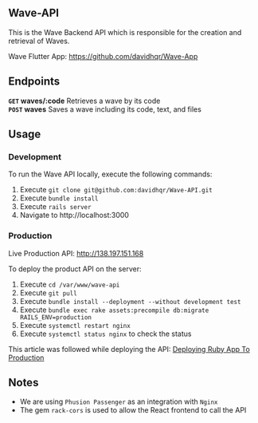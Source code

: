 ## Wave-API

This is the Wave Backend API which is responsible for the creation and retrieval of Waves.

Wave Flutter App: https://github.com/davidhqr/Wave-App

## Endpoints

**`GET` waves/:code** Retrieves a wave by its code  
**`POST` waves** Saves a wave including its code, text, and files

## Usage

### Development

To run the Wave API locally, execute the following commands:
1. Execute `git clone git@github.com:davidhqr/Wave-API.git`
2. Execute `bundle install`
3. Execute `rails server`
4. Navigate to http://localhost:3000

### Production

Live Production API: http://138.197.151.168

To deploy the product API on the server:
1. Execute `cd /var/www/wave-api`
1. Execute `git pull`
2. Execute `bundle install --deployment --without development test`
3. Execute `bundle exec rake assets:precompile db:migrate RAILS_ENV=production`
4. Execute `systemctl restart nginx`
5. Execute `systemctl status nginx` to check the status

This article was followed while deploying the API: [Deploying Ruby App To Production](https://www.phusionpassenger.com/library/walkthroughs/deploy/ruby/ownserver/nginx/oss/el7/deploy_app.html)

## Notes
- We are using `Phusion Passenger` as an integration with `Nginx`
- The gem `rack-cors` is used to allow the React frontend to call the API 
